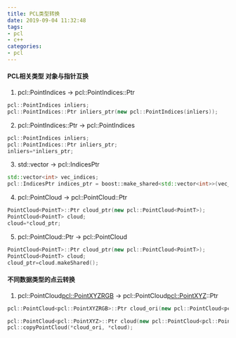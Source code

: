 ```yaml
---
title: PCL类型转换
date: 2019-09-04 11:32:48
tags:
- pcl
- c++
categories:
- pcl
---
```




#### PCL相关类型 对象与指针互换

1. pcl::PointIndices -> pcl::PointIndices::Ptr

```c++
pcl::PointIndices inliers;
pcl::PointIndices::Ptr inliers_ptr(new pcl::PointIndices(inliers));
```



2. pcl::PointIndices::Ptr -> pcl::PointIndices

```c++
pcl::PointIndices inliers;
pcl::PointIndices::Ptr inliers_ptr;
inliers=*inliers_ptr;
```



3. std::vector<int> -> pcl::IndicesPtr

```c++
std::vector<int> vec_indices;
pcl::IndicesPtr indices_ptr = boost::make_shared<std::vector<int>>(vec_indices);
```



4. pcl::PointCloud<PointT> -> pcl::PointCloud<PointT>::Ptr

```c++
PointCloud<PointT>::Ptr cloud_ptr(new pcl::PointCloud<PointT>);
PointCloud<PointT> cloud;
cloud=*cloud_ptr;
```



5. pcl::PointCloud<PointT>::Ptr -> pcl::PointCloud<PointT>

```c++
PointCloud<PointT>::Ptr cloud_ptr(new pcl::PointCloud<PointT>);
PointCloud<PointT> cloud;
cloud_ptr=cloud.makeShared();
```





#### 不同数据类型的点云转换

1.  pcl::PointCloud<pcl::PointXYZRGB> -> pcl::PointCloud<pcl::PointXYZ>::Ptr

```c++
pcl::PointCloud<pcl::PointXYZRGB>::Ptr cloud_ori(new pcl::PointCloud<pcl::PointXYZRGB>);

pcl::PointCloud<pcl::PointXYZ>::Ptr cloud(new pcl::PointCloud<pcl::PointXYZ>);
pcl::copyPointCloud(*cloud_ori, *cloud);
```

